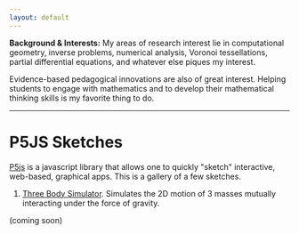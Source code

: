 ```yaml
---
layout: default
---
```


**Background & Interests:** My areas of research interest lie in
computational geometry, inverse problems, numerical analysis, Voronoi
tessellations, partial differential equations, and whatever else piques my
interest.

Evidence-based pedagogical innovations are also of great interest. Helping
students to engage with mathematics and to develop their mathematical
thinking skills is my favorite thing to do.

* * * 

# P5JS Sketches

[P5js](https://p5js.org) is a javascript library that allows one to quickly
"sketch" interactive, web-based, graphical apps. This is a gallery of a few
sketches.

1. [Three Body Simulator](https://schuefone.github.io/ThreeBody/). Simulates the 2D motion of 3 masses mutually interacting under the force of gravity.

(coming soon)
